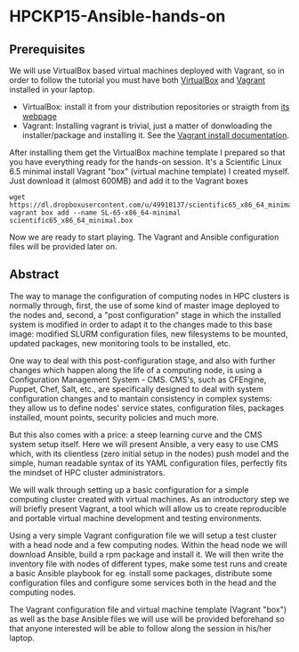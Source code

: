 # HPCKP15-Ansible-hands-on


## Prerequisites

We will use VirtualBox based virtual machines deployed with Vagrant, so in
order to follow the tutorial you must have both [VirtualBox]() and [Vagrant]()
installed in your laptop.

 * VirtualBox: install it from your distribution repositories or straigth from [its webpage](https://www.virtualbox.org/wiki/Downloads)
 * Vagrant: Installing vagrant is trivial, just a matter of donwloading the installer/package and installing it. See the [Vagrant install documentation](https://docs.vagrantup.com/v2/installation/index.html). 

After installing them get the VirtualBox machine template I prepared so that
you have everything ready for the hands-on session. It's a Scientific Linux 6.5
minimal install Vagrant "box" (virtual machine template) I created myself. Just
download it (almost 600MB) and add it to the Vagrant boxes

    wget https://dl.dropboxusercontent.com/u/49910137/scientific65_x86_64_minimal.box
    vagrant box add --name SL-65-x86_64-minimal scientific65_x86_64_minimal.box

Now we are ready to start playing. The Vagrant and Ansible configuration files will be provided later on.


## Abstract

The way to manage the configuration of computing nodes in HPC clusters is
normally through, first, the use of some kind of master image deployed to the
nodes and, second, a "post configuration" stage in which the installed system
is modified in order to adapt it to the changes made to this base image:
modified SLURM configuration files, new filesystems to be mounted, updated
packages, new monitoring tools to be installed, etc.

One way to deal with this post-configuration stage, and also with further
changes which happen along the life of a computing node, is using a
Configuration Management System - CMS. CMS's, such as CFEngine, Puppet, Chef,
Salt, etc., are specifically designed to deal with system configuration changes
and to mantain consistency in complex systems: they allow us to define nodes'
service states, configuration files,
packages installed, mount points, security policies and much more.

But this also comes with a price: a steep learning curve and the CMS system
setup itself. Here we will present Ansible, a very easy to use CMS which, with
its clientless (zero initial setup in the nodes) push model and the simple,
human readable syntax of its YAML configuration files, perfectly fits the
mindset of
HPC cluster administrators.


We will walk through setting up a basic
configuration for a simple computing cluster created with virtual machines. As
an introductory step we will briefly present Vagrant, a tool which will allow
us to create reproducible and portable virtual machine development and
testing environments.

Using a very simple Vagrant configuration file we will setup a test cluster
with a head node and a few computing nodes. Within the head node we will
download Ansible, build a rpm package and install it. We will then write the
inventory file with nodes of different types, make some test runs and create a
basic Ansible playbook for eg. install some packages, distribute some
configuration files and configure some services both in the head and the
computing nodes.

The Vagrant configuration file and virtual machine template (Vagrant "box") as
well as the base Ansible files we will use will be provided beforehand so that
anyone interested will be able to follow along the session in his/her laptop.


